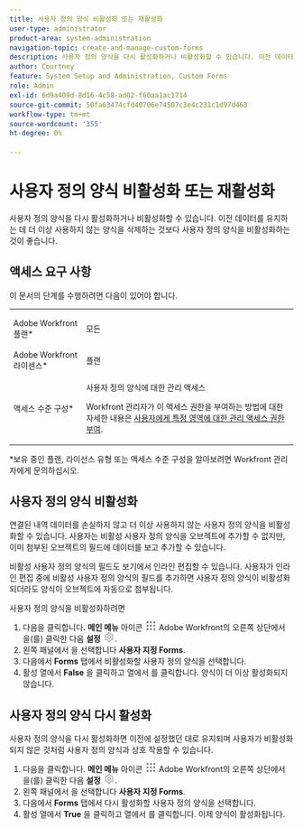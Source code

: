 ```yaml
---
title: 사용자 정의 양식 비활성화 또는 재활성화
user-type: administrator
product-area: system-administration
navigation-topic: create-and-manage-custom-forms
description: 사용자 정의 양식을 다시 활성화하거나 비활성화할 수 있습니다. 이전 데이터를 유지하는 데 더 이상 사용하지 않는 양식을 삭제하는 것보다 사용자 정의 양식을 비활성화하는 것이 좋습니다.
author: Courtney
feature: System Setup and Administration, Custom Forms
role: Admin
exl-id: 6d9a409d-8d16-4c58-ad02-f60aa1ac1714
source-git-commit: 50fa63474cfd40706e74507c3e4c231c1d97d463
workflow-type: tm+mt
source-wordcount: '355'
ht-degree: 0%

---
```


# 사용자 정의 양식 비활성화 또는 재활성화

사용자 정의 양식을 다시 활성화하거나 비활성화할 수 있습니다. 이전 데이터를 유지하는 데 더 이상 사용하지 않는 양식을 삭제하는 것보다 사용자 정의 양식을 비활성화하는 것이 좋습니다.

## 액세스 요구 사항

이 문서의 단계를 수행하려면 다음이 있어야 합니다.

<table style="table-layout:auto"> 
 <col> 
 <col> 
 <tbody> 
  <tr data-mc-conditions=""> 
   <td role="rowheader"> <p>Adobe Workfront 플랜*</p> </td> 
   <td>모든</td> 
  </tr> 
  <tr> 
   <td role="rowheader">Adobe Workfront 라이센스*</td> 
   <td>플랜</td> 
  </tr> 
  <tr data-mc-conditions=""> 
   <td role="rowheader">액세스 수준 구성*</td> 
   <td> <p>사용자 정의 양식에 대한 관리 액세스</p> <p>Workfront 관리자가 이 액세스 권한을 부여하는 방법에 대한 자세한 내용은 <a href="/help/quicksilver/administration-and-setup/add-users/configure-and-grant-access/grant-users-admin-access-certain-areas.md" class="MCXref xref">사용자에게 특정 영역에 대한 관리 액세스 권한 부여</a>.</p></td> 
  </tr>  
 </tbody> 
</table>

&#42;보유 중인 플랜, 라이선스 유형 또는 액세스 수준 구성을 알아보려면 Workfront 관리자에게 문의하십시오.

## 사용자 정의 양식 비활성화

연결된 내역 데이터를 손실하지 않고 더 이상 사용하지 않는 사용자 정의 양식을 비활성화할 수 있습니다. 사용자는 비활성 사용자 정의 양식을 오브젝트에 추가할 수 없지만, 이미 첨부된 오브젝트의 필드에 데이터를 보고 추가할 수 있습니다.

비활성 사용자 정의 양식의 필드도 보기에서 인라인 편집할 수 있습니다. 사용자가 인라인 편집 중에 비활성 사용자 정의 양식의 필드를 추가하면 사용자 정의 양식이 비활성화되더라도 양식이 오브젝트에 자동으로 첨부됩니다.

사용자 정의 양식을 비활성화하려면

1. 다음을 클릭합니다. **메인 메뉴** 아이콘 ![](assets/main-menu-icon.png) Adobe Workfront의 오른쪽 상단에서 을(를) 클릭한 다음 **설정** ![](assets/gear-icon-settings.png).
1. 왼쪽 패널에서 을 선택합니다 **사용자 지정 Forms**.
1. 다음에서 **Forms** 탭에서 비활성화할 사용자 정의 양식을 선택합니다.
1. 활성 열에서 **False** 을 클릭하고 열에서 를 클릭합니다. 양식이 더 이상 활성화되지 않습니다.

## 사용자 정의 양식 다시 활성화

사용자 정의 양식을 다시 활성화하면 이전에 설정했던 대로 유지되며 사용자가 비활성화되지 않은 것처럼 사용자 정의 양식과 상호 작용할 수 있습니다.

1. 다음을 클릭합니다. **메인 메뉴** 아이콘 ![](assets/main-menu-icon.png) Adobe Workfront의 오른쪽 상단에서 을(를) 클릭한 다음 **설정** ![](assets/gear-icon-settings.png).
1. 왼쪽 패널에서 을 선택합니다 **사용자 지정 Forms**.
1. 다음에서 **Forms** 탭에서 다시 활성화할 사용자 정의 양식을 선택합니다.
1. 활성 열에서 **True** 을 클릭하고 열에서 를 클릭합니다. 이제 양식이 활성화됩니다.
